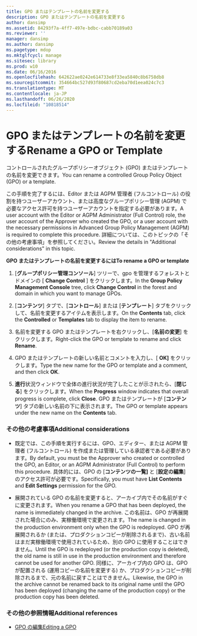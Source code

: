 ```yaml
---
title: GPO またはテンプレートの名前を変更する
description: GPO またはテンプレートの名前を変更する
author: dansimp
ms.assetid: 84293f7a-4ff7-497e-bdbc-cabb70189a03
ms.reviewer: ''
manager: dansimp
ms.author: dansimp
ms.pagetype: mdop
ms.mktglfcycl: manage
ms.sitesec: library
ms.prod: w10
ms.date: 06/16/2016
ms.openlocfilehash: 642622ae0242e614733e8f33ea5840c8b6758db8
ms.sourcegitcommit: 354664bc527d93f80687cd2eba70d1eea024c7c3
ms.translationtype: MT
ms.contentlocale: ja-JP
ms.lasthandoff: 06/26/2020
ms.locfileid: "10818514"
---
```

# <span data-ttu-id="0d6f9-103">GPO またはテンプレートの名前を変更する</span><span class="sxs-lookup"><span data-stu-id="0d6f9-103">Rename a GPO or Template</span></span>


<span data-ttu-id="0d6f9-104">コントロールされたグループポリシーオブジェクト (GPO) またはテンプレートの名前を変更できます。</span><span class="sxs-lookup"><span data-stu-id="0d6f9-104">You can rename a controlled Group Policy Object (GPO) or a template.</span></span>

<span data-ttu-id="0d6f9-105">この手順を完了するには、Editor または AGPM 管理者 (フルコントロール) の役割を持つユーザーアカウント、または高度なグループポリシー管理 (AGPM) で必要なアクセス許可を持つユーザーアカウントを指定する必要があります。</span><span class="sxs-lookup"><span data-stu-id="0d6f9-105">A user account with the Editor or AGPM Administrator (Full Control) role, the user account of the Approver who created the GPO, or a user account with the necessary permissions in Advanced Group Policy Management (AGPM) is required to complete this procedure.</span></span> <span data-ttu-id="0d6f9-106">詳細については、このトピックの「その他の考慮事項」を参照してください。</span><span class="sxs-lookup"><span data-stu-id="0d6f9-106">Review the details in "Additional considerations" in this topic.</span></span>

**<span data-ttu-id="0d6f9-107">GPO またはテンプレートの名前を変更するには</span><span class="sxs-lookup"><span data-stu-id="0d6f9-107">To rename a GPO or template</span></span>**

1.  <span data-ttu-id="0d6f9-108">[**グループポリシー管理コンソール**] ツリーで、gpo を管理するフォレストとドメインの [ **Change Control** ] をクリックします。</span><span class="sxs-lookup"><span data-stu-id="0d6f9-108">In the **Group Policy Management Console** tree, click **Change Control** in the forest and domain in which you want to manage GPOs.</span></span>

2.  <span data-ttu-id="0d6f9-109">[**コンテンツ**] タブで、[**コントロール**] または [**テンプレート**] タブをクリックして、名前を変更するアイテムを表示します。</span><span class="sxs-lookup"><span data-stu-id="0d6f9-109">On the **Contents** tab, click the **Controlled** or **Templates** tab to display the item to rename.</span></span>

3.  <span data-ttu-id="0d6f9-110">名前を変更する GPO またはテンプレートを右クリックし、[**名前の変更**] をクリックします。</span><span class="sxs-lookup"><span data-stu-id="0d6f9-110">Right-click the GPO or template to rename and click **Rename**.</span></span>

4.  <span data-ttu-id="0d6f9-111">GPO またはテンプレートの新しい名前とコメントを入力し、[ **OK]** をクリックします。</span><span class="sxs-lookup"><span data-stu-id="0d6f9-111">Type the new name for the GPO or template and a comment, and then click **OK**.</span></span>

5.  <span data-ttu-id="0d6f9-112">**進行**状況ウィンドウで全体の進行状況が完了したことが示されたら、[**閉じる**] をクリックします。</span><span class="sxs-lookup"><span data-stu-id="0d6f9-112">When the **Progress** window indicates that overall progress is complete, click **Close**.</span></span> <span data-ttu-id="0d6f9-113">GPO またはテンプレートが [**コンテンツ**] タブの新しい名前の下に表示されます。</span><span class="sxs-lookup"><span data-stu-id="0d6f9-113">The GPO or template appears under the new name on the **Contents** tab.</span></span>

### <span data-ttu-id="0d6f9-114">その他の考慮事項</span><span class="sxs-lookup"><span data-stu-id="0d6f9-114">Additional considerations</span></span>

-   <span data-ttu-id="0d6f9-115">既定では、この手順を実行するには、GPO、エディター、または AGPM 管理者 (フルコントロール) を作成または管理している承認者である必要があります。</span><span class="sxs-lookup"><span data-stu-id="0d6f9-115">By default, you must be the Approver who created or controlled the GPO, an Editor, or an AGPM Administrator (Full Control) to perform this procedure.</span></span> <span data-ttu-id="0d6f9-116">具体的には、GPO の [**コンテンツの一覧]** と [**設定の編集**] のアクセス許可が必要です。</span><span class="sxs-lookup"><span data-stu-id="0d6f9-116">Specifically, you must have **List Contents** and **Edit Settings** permission for the GPO.</span></span>

-   <span data-ttu-id="0d6f9-117">展開されている GPO の名前を変更すると、アーカイブ内でその名前がすぐに変更されます。</span><span class="sxs-lookup"><span data-stu-id="0d6f9-117">When you rename a GPO that has been deployed, the name is immediately changed in the archive.</span></span> <span data-ttu-id="0d6f9-118">この名前は、GPO が再展開された場合にのみ、実稼働環境で変更されます。</span><span class="sxs-lookup"><span data-stu-id="0d6f9-118">The name is changed in the production environment only when the GPO is redeployed.</span></span> <span data-ttu-id="0d6f9-119">GPO が再展開されるか (または、プロダクションコピーが削除されるまで)、古い名前はまだ実稼働環境で使用されているため、別の GPO に使用することはできません。</span><span class="sxs-lookup"><span data-stu-id="0d6f9-119">Until the GPO is redeployed (or the production copy is deleted), the old name is still in use in the production environment and therefore cannot be used for another GPO.</span></span> <span data-ttu-id="0d6f9-120">同様に、アーカイブ内の GPO は、GPO が配置される (運用コピーの名前を変更する) か、プロダクションコピーが削除されるまで、元の名前に戻すことはできません。</span><span class="sxs-lookup"><span data-stu-id="0d6f9-120">Likewise, the GPO in the archive cannot be renamed back to its original name until the GPO has been deployed (changing the name of the production copy) or the production copy has been deleted.</span></span>

### <span data-ttu-id="0d6f9-121">その他の参照情報</span><span class="sxs-lookup"><span data-stu-id="0d6f9-121">Additional references</span></span>

-   [<span data-ttu-id="0d6f9-122">GPO の編集</span><span class="sxs-lookup"><span data-stu-id="0d6f9-122">Editing a GPO</span></span>](editing-a-gpo-agpm40.md)

 

 





